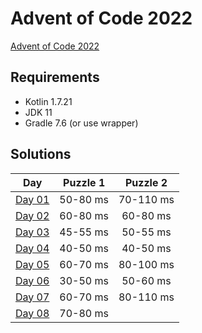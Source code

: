 # Advent of Code 2022

[Advent of Code 2022][advent-of-code]

## Requirements
* Kotlin 1.7.21
* JDK 11
* Gradle 7.6 (or use wrapper)

## Solutions

|       Day       | Puzzle 1 | Puzzle 2  |
|:---------------:|:--------:|:---------:|
| [Day 01][day01] | 50-80 ms | 70-110 ms |
| [Day 02][day02] | 60-80 ms | 60-80 ms  |
| [Day 03][day03] | 45-55 ms | 50-55 ms  |
| [Day 04][day04] | 40-50 ms | 40-50 ms  |
| [Day 05][day05] | 60-70 ms | 80-100 ms |
| [Day 06][day06] | 30-50 ms | 50-60 ms  |
| [Day 07][day07] | 60-70 ms | 80-110 ms |
| [Day 08][day08] | 70-80 ms |           |

[comment]: # "List of URLs down below, sorted alphabetically DESC by tag"
[advent-of-code]: https://adventofcode.com/2022/
[day01]: https://adventofcode.com/2022/day/1
[day02]: https://adventofcode.com/2022/day/2
[day03]: https://adventofcode.com/2022/day/3
[day04]: https://adventofcode.com/2022/day/4
[day05]: https://adventofcode.com/2022/day/5
[day06]: https://adventofcode.com/2022/day/6
[day07]: https://adventofcode.com/2022/day/7
[day08]: https://adventofcode.com/2022/day/8